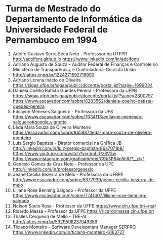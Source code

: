 # Turma de Mestrado do Departamento de Informática da Universidade Federal de Pernambuco em 1994

1. Adolfo Gustavo Serra Seca Neto - Professsor da UTFPR - <http://adolfont.github.io> <https://www.linkedin.com/in/adolfont/>
1. Adriano Augusto de Souza - Auditor Federal de Finanças e Controle no Ministério de Transparência, e Controladoria-Geral da União <http://lattes.cnpq.br/1224271592719990>
10. Adriano Lorena Inácio de Oliveira <https://sigaa.ufpe.br/sigaa/public/docente/portal.jsf?siape=1699034>
1. Daniela Coelho Batista Guedes Pereira - Professora da UFPB <https://sigaa.ufpb.br/sigaa/public/docente/portal.jsf?siape=2300797> <https://www.escavador.com/sobre/8283562/daniela-coelho-batista-guedes-pereira>
2. Edilayne Meneses Salgueiro - Professora da UFS <https://www.escavador.com/sobre/7034113/edilayne-meneses-salgueiro#google_vignette>
3. Lêda Mara Souza de Oliveira Monteiro <https://escavador.com/sobre/945887/leda-mara-souza-de-oliveira-monteiro>
8. Luis Sergio Baptista - Diretor comercial na Gráfica JB <http://linkedin.com/in/luiz-sergio-baptista-86a7071b9/> <https://www.youtube.com/watch?v=nboLrPz8V3w> <https://www.instagram.com/graficajb/reel/C9k3P84p5hR/?__d=1>
3. Genésio Gomes da Cruz Neto - Professor da UPE <http://linkedin.com/in/professorgenesio>
4. Jeane Cecília Bezerra de Melo - Professora da UFRPE <http://www.escavador.com/sobre/5377939/jeane-cecilia-bezerra-de-melo>
5. Liliane Rose Benning Salgado - Professor da UFPE <https://www.escavador.com/sobre/7741407/liliane-rose-benning-salgado>
6. Nelson Souto Rosa - Professor da UFPE <https://www.cin.ufpe.br/~nsr/>
7. Ricardo Massa - Professor da UFPE <https://ricardomassa.cin.ufpe.br/>
9. Thalles Cerqueira de Mello - TRE-AL <http://lattes.cnpq.br/5929598237049356>
10. Ticiano Monteiro - Software Development Manager  SERPRO <https://www.linkedin.com/in/ticiano-monteiro-6163727>
